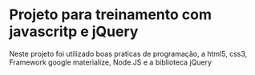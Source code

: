 # Projeto para treinamento com javascritp e jQuery 

Neste projeto foi utilizado boas praticas de programação, a html5, css3, Framework google materialize, Node.JS e a biblioteca jQuery
